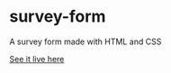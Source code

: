 # survey-form
A survey form made with HTML and CSS

[See it live here](https://mbeckdev.github.io/survey-form/)
